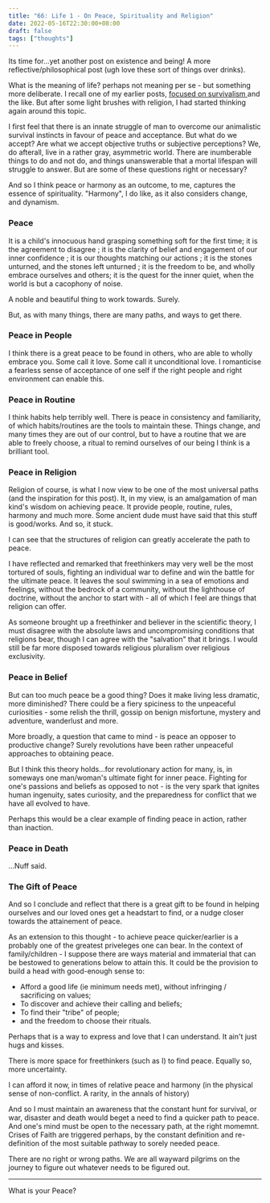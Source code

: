 ```yaml
---
title: "66: Life 1 - On Peace, Spirituality and Religion"
date: 2022-05-16T22:30:00+08:00
draft: false
tags: ["thoughts"]
---
```


Its time for...yet another post on existence and being! A more reflective/philosophical post (ugh love these sort of things over drinks). 

What is the meaning of life? perhaps not meaning per se - but something more deliberate. I recall one of my earlier posts, [focused on survivalism ](https://www.makwaijun.com/blog/post15/)and the like. But after some light brushes with religion, I had started thinking again around this topic. 

I first feel that there is an innate struggle of man to overcome our animalistic survival instincts in favour of peace and acceptance. But what do we accept? Are what we accept objective truths or subjective perceptions? We, do afterall, live in a rather gray, asymmetric world. There are inumberable things to do and not do, and things unanswerable that a mortal lifespan will struggle to answer. But are some of these questions right or necessary?
 
And so I think peace or harmony as an outcome, to me, captures the essence of spirituality. "Harmony", I do like, as it also considers change, and dynamism.

### Peace

It is a child's innocuous hand grasping something soft for the first time; it is the agreement to disagree ; it is the clarity of belief and engagement of our inner confidence ; it is our thoughts matching our actions ; it is the stones unturned, and the stones left unturned ; it is the freedom to be, and wholly embrace ourselves and others; it is the quest for the inner quiet, when the world is but a cacophony of noise. 

A noble and beautiful thing to work towards. Surely. 

But, as with many things, there are many paths, and ways to get there. 

### Peace in People

I think there is a great peace to be found in others, who are able to wholly embrace you. Some call it love. Some call it unconditional love. I romanticise a fearless sense of acceptance of one self if the right people and right environment can enable this. 

### Peace in Routine

I think habits help terribly well. There is peace in consistency and familiarity, of which habits/routines are the tools to maintain these. Things change, and many times they are out of our control, but to have a routine that we are able to freely choose, a ritual to remind ourselves of our being I think is a brilliant tool.


### Peace in Religion
Religion of course, is what I now view to be one of the most universal paths (and the inspiration for this post). It, in my view, is an amalgamation of man kind's wisdom on achieving peace. It provide people, routine, rules, harmony and much more. Some ancient dude must have said that this stuff is good/works. And so, it stuck. 

I can see that the structures of religion can greatly accelerate the path to peace. 

I have reflected and remarked that freethinkers may very well be the most tortured of souls, fighting an individual war to define and win the battle for the ultimate peace. It leaves the soul swimming in a sea of emotions and feelings, without the bedrock of a community, without the lighthouse of doctrine, without the anchor to start with - all of which I feel are things that religion can offer. 

As someone brought up a freethinker and believer in the scientific theory, I must disagree with the absolute laws and uncompromising conditions that religions bear, though I can agree with the "salvation" that it brings. I would still be far more disposed towards religious pluralism over religious exclusivity.


### Peace in Belief

But can too much peace be a good thing? Does it make living less dramatic, more diminished? There could be a fiery spiciness to the unpeaceful curiosities - some relish the thrill, gossip on benign misfortune, mystery and adventure, wanderlust and more. 

More broadly, a question that came to mind - is peace an opposer to productive change? Surely revolutions have been rather unpeaceful approaches to obtaining peace. 

But I think this theory holds...for revolutionary action for many, is, in someways one man/woman's ultimate fight for inner peace. Fighting for one's passions and beliefs as opposed to not - is the very spark that ignites human ingenuity, sates curiosity, and the preparedness for conflict that we have all evolved to have. 

Perhaps this would be a clear example of finding peace in action, rather than inaction. 


### Peace in Death
...Nuff said. 


### The Gift of Peace
And so I conclude and reflect that there is a great gift to be found in helping ourselves and our loved ones get a headstart to find, or a nudge closer towards the attainement of peace.  

As an extension to this thought - to achieve peace quicker/earlier is a probably one of the greatest priveleges one can bear. In the context of family/children - I suppose there are ways material and immaterial that can be bestowed to generations below to attain this. It could be the provision to build a head with good-enough sense to: 

* Afford a good life (ie minimum needs met), without infringing / sacrificing on values; 
* To discover and achieve their calling and beliefs;
* To find their "tribe" of people; 
* and the freedom to choose their rituals.  



Perhaps that is a way to express and love that I can understand. It ain't just hugs and kisses.

There is more space for freethinkers (such as I) to find peace. Equally so, more uncertainty. 

I can afford it now, in times of relative peace and harmony (in the physical sense of non-conflict. A rarity, in the annals of history) 

And so I must maintain an awareness that the constant hunt for survival, or war, disaster and death would beget a need to find a quicker path to peace. And one's mind must be open to the necessary path, at the right momemnt. Crises of Faith are triggered perhaps, by the constant definition and re-definition of the most suitable pathway to sorely needed peace. 

There are no right or wrong paths. We are all wayward pilgrims on the journey to figure out whatever needs to be figured out. 

---

What is your Peace?
